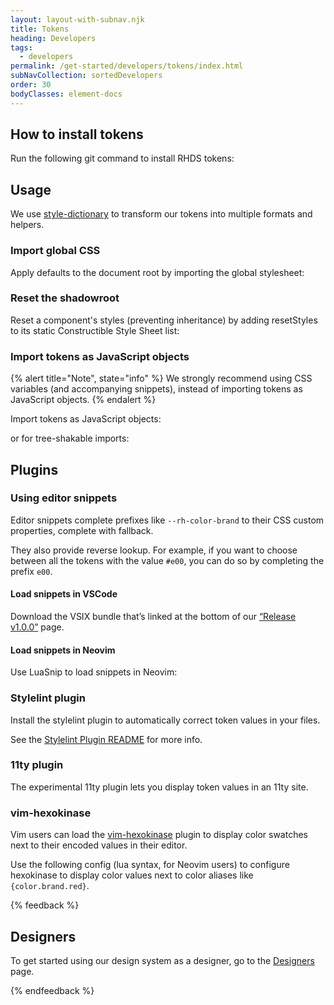 ```yaml
---
layout: layout-with-subnav.njk
title: Tokens
heading: Developers
tags:
  - developers
permalink: /get-started/developers/tokens/index.html
subNavCollection: sortedDevelopers
order: 30
bodyClasses: element-docs
---
```


## How to install tokens

Run the following git command to install RHDS tokens:

<rh-code-block>
  <script type="text/sample-javascript">
  npm i @rhds/tokens
  </script>
</rh-code-block>

## Usage

We use [style-dictionary](https://amzn.github.io/style-dictionary/) to transform our tokens into multiple formats and helpers.

### Import global CSS

Apply defaults to the document root by importing the global stylesheet:

<rh-code-block>
  <script type="text/html">
  <link rel="stylesheet" href="/url/to/@rhds/tokens/css/global.css">
  <style>
    :is(h1, h2, h3, h4, h5, h6) {
      font-family: var(--rh-font-family-heading);
    }
  </style>
  </script>
</rh-code-block>

### Reset the shadowroot

Reset a component's styles (preventing inheritance) by adding resetStyles to its static Constructible Style Sheet list:

<rh-code-block>
  <script type="text/sample-javascript">
  import { resetStyles } from '@rhds/tokens/css/reset.css.js';
  import style from './rh-jazz-hands.css';
  </script>

  <script type="text/sample-javascript">
  @customElement('rh-jazz-hands')
  export class RhJazzHands extends LitElement {
    static readonly styles = [...resetStyles, style];
  }
  </script>
</rh-code-block>

### Import tokens as JavaScript objects

{% alert title="Note", state="info" %}
We strongly recommend using CSS variables (and accompanying snippets), instead of importing tokens as JavaScript objects.
{% endalert %}

Import tokens as JavaScript objects:

<rh-code-block>
  <script type="text/sample-javascript">
  import { tokens } from '@rhds/tokens';
  </script>

  <script type="text/sample-javascript">
  html`<span style="color: ${tokens.get('--rh-color-blue-300')}">I'm blue</span>`;
  </script>
</rh-code-block>

or for tree-shakable imports:

<rh-code-block>
  <script type="text/sample-javascript">
  import { ColorBlue300 } from '@rhds/tokens/values.js';
  </script>

  <script type="text/sample-javascript">
  html`<span style="color: ${ColorBlue300}">I'm blue</span>`;
  </script>
</rh-code-block>

## Plugins

### Using editor snippets

Editor snippets complete prefixes like `--rh-color-brand` to their CSS custom properties, complete with fallback.

<rh-code-block>
  <script type="text/css">
  color: var(--rh-color-brand, #ee0000);
  </script>
</rh-code-block>

They also provide reverse lookup. For example,  if you want to choose between all the tokens with the  value `#e00`, you can do so by completing the prefix `e00`.

#### Load snippets in VSCode 

Download the VSIX bundle that’s linked at the bottom of our [“Release v1.0.0”](https://github.com/RedHat-UX/red-hat-design-tokens/releases/tag/v1.0.0) page.

#### Load snippets in Neovim

Use LuaSnip to load snippets in Neovim:

<rh-code-block>
  <script type="text/sample-javascript">
  require 'luasnip.loaders.from_vscode'.lazy_load { paths = {
    -- Path to the built project, perhaps in your `node_modules`
    '~/Developer/redhat-ux/red-hat-design-tokens/editor/vscode'
  } }
  </script>
</rh-code-block>

### Stylelint plugin

Install the stylelint plugin to automatically correct token values in your files.

See the [Stylelint Plugin README](https://github.com/RedHat-UX/red-hat-design-tokens/blob/main/plugins/stylelint/README.md) for more info.

### 11ty plugin

The experimental 11ty plugin lets you display token values in an 11ty site.

### vim-hexokinase

Vim users can load the [vim-hexokinase](https://github.com/RRethy/vim-hexokinase) plugin to display color swatches next to their encoded values in their editor.

Use the following config (lua syntax, for Neovim users) to configure hexokinase to display color values next to color aliases like `{color.brand.red}`.

<rh-code-block>
  <script type="text/sample-javascript">
  vim.g.Hexokinase_optInPatterns = {
    'full_hex', 'triple_hex',
    'rgb', 'rgba',
    'hsl', 'hsla',
    'colour_names',
  }
  </script>

  <script type="text/sample-javascript">
  vim.g.Hexokinase_ftOptOutPatterns = {
    json = { 'colour_names' },
    yaml = { 'colour_names' },
  }
  </script>

  <script type="text/sample-javascript">
  vim.g.Hexokinase_palettes = {
    -- replace with path to the built tokens package on your drive
    vim.fn.expand'~/Developer/redhat-ux/red-hat-design-tokens/editor/neovim/hexokinase.json'
  }
  </script>
</rh-code-block>

{% feedback %}
  <h2>Designers</h2>
  <p>To get started using our design system as a designer, go to the <a href="get-started/designers">Designers</a> page.</p>
{% endfeedback %}